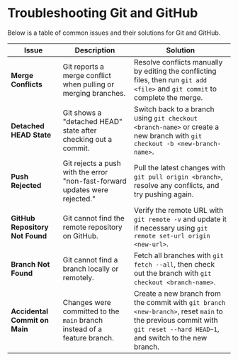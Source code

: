 # Troubleshooting Git and GitHub

Below is a table of common issues and their solutions for Git and GitHub.

| Issue                           | Description                                                                 | Solution                                                                                                                                                              |
| ------------------------------- | --------------------------------------------------------------------------- | --------------------------------------------------------------------------------------------------------------------------------------------------------------------- |
| **Merge Conflicts**             | Git reports a merge conflict when pulling or merging branches.              | Resolve conflicts manually by editing the conflicting files, then run `git add <file>` and `git commit` to complete the merge.                                        |
| **Detached HEAD State**         | Git shows a "detached HEAD" state after checking out a commit.              | Switch back to a branch using `git checkout <branch-name>` or create a new branch with `git checkout -b <new-branch-name>`.                                           |
| **Push Rejected**               | Git rejects a push with the error "non-fast-forward updates were rejected." | Pull the latest changes with `git pull origin <branch>`, resolve any conflicts, and try pushing again.                                                                |
| **GitHub Repository Not Found** | Git cannot find the remote repository on GitHub.                            | Verify the remote URL with `git remote -v` and update it if necessary using `git remote set-url origin <new-url>`.                                                    |
| **Branch Not Found**            | Git cannot find a branch locally or remotely.                               | Fetch all branches with `git fetch --all`, then check out the branch with `git checkout <branch-name>`.                                                               |
| **Accidental Commit on Main**   | Changes were committed to the `main` branch instead of a feature branch.    | Create a new branch from the commit with `git branch <new-branch>`, reset `main` to the previous commit with `git reset --hard HEAD~1`, and switch to the new branch. |
